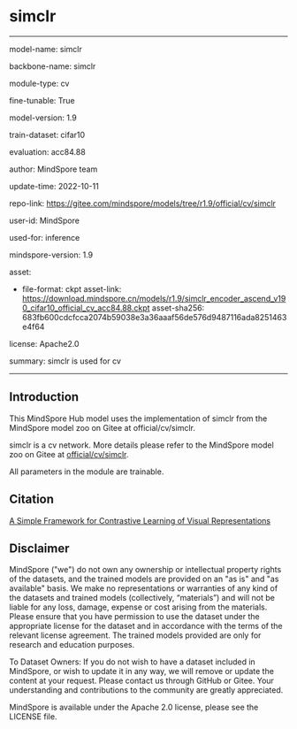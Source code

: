 # simclr

---

model-name: simclr

backbone-name: simclr

module-type: cv

fine-tunable: True

model-version: 1.9

train-dataset: cifar10

evaluation: acc84.88

author: MindSpore team

update-time: 2022-10-11

repo-link: <https://gitee.com/mindspore/models/tree/r1.9/official/cv/simclr>

user-id: MindSpore

used-for: inference

mindspore-version: 1.9

asset:

-
    file-format: ckpt
    asset-link: <https://download.mindspore.cn/models/r1.9/simclr_encoder_ascend_v190_cifar10_official_cv_acc84.88.ckpt>
    asset-sha256: 683fb600cdcfcca2074b59038e3a36aaaf56de576d9487116ada8251463e4f64

license: Apache2.0

summary: simclr is used for cv

---

## Introduction

This MindSpore Hub model uses the implementation of simclr from the MindSpore model zoo on Gitee at official/cv/simclr.

simclr is a cv network. More details please refer to the MindSpore model zoo on Gitee at [official/cv/simclr](https://gitee.com/mindspore/models/blob/r1.9/official/cv/simclr/README.md).

All parameters in the module are trainable.

## Citation

[A Simple Framework for Contrastive Learning of Visual Representations](https://arxiv.org/pdf/2002.05709.pdf)

## Disclaimer

MindSpore ("we") do not own any ownership or intellectual property rights of the datasets, and the trained models are provided on an "as is" and "as available" basis. We make no representations or warranties of any kind of the datasets and trained models (collectively, “materials”) and will not be liable for any loss, damage, expense or cost arising from the materials. Please ensure that you have permission to use the dataset under the appropriate license for the dataset and in accordance with the terms of the relevant license agreement. The trained models provided are only for research and education purposes.

To Dataset Owners: If you do not wish to have a dataset included in MindSpore, or wish to update it in any way, we will remove or update the content at your request. Please contact us through GitHub or Gitee. Your understanding and contributions to the community are greatly appreciated.

MindSpore is available under the Apache 2.0 license, please see the LICENSE file.
